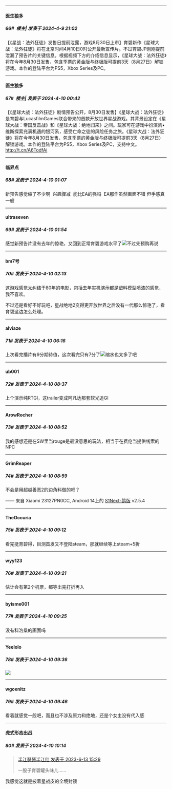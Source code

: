 ﻿
*****

####  医生狼多  
##### 66#         楼主| 发表于 2024-4-9 21:02

【《星战：法外狂徒》发售日提前泄露，游戏8月30日上市】育碧新作《星球大战：法外狂徒》将在北京时间4月10日0时公开最新宣传片。不过育碧JP刚刚提前泄漏了预告片的关键信息。根据视频下方的介绍信息显示，《星球大战：法外狂徒》将在今年8月30日发售，包含季票的黄金版与终极版可提前3天（8月27日）解锁游戏。本作的登陆平台为PS5，Xbox Series及PC。


*****

####  医生狼多  
##### 67#         楼主| 发表于 2024-4-10 00:42

【《星球大战：法外狂徒》剧情预告公开，8月30日发售】《星球大战：法外狂徒》是育碧与LucasfilmGames联合带来的首款开放世界星战游戏。其背景设定在《星球大战：帝国反击战》和《星球大战：绝地归来》之间。玩家可在游戏中扮演凯•维斯探索充满机遇的银河系，感受亡命之徒的风险任务之旅。《星球大战：法外狂徒》将在今年8月30日发售，包含季票的黄金版与终极版可提前3天（8月27日）解锁游戏。本作的登陆平台为PS5，Xbox Series及PC，支持中文。 http://t.cn/A6TodfAi


*****

####  临界点  
##### 68#       发表于 2024-4-10 01:07

新预告感觉缩了不少啊  兴趣骤减  能比EA的强吗  EA那作虽然画面不错 但手感真一般


*****

####  ultraseven  
##### 69#       发表于 2024-4-10 01:54

感觉新预告片没有去年的惊艳，又回到正常育碧游戏水平了<img src="https://static.saraba1st.com/image/smiley/face2017/067.png" referrerpolicy="no-referrer">不过先预购再说


*****

####  bm7号  
##### 70#       发表于 2024-4-10 02:13

这游戏感觉太纠结于80年的电影，包括去年实机演示都是塑料模型喷漆的感觉，我不喜欢。

不过还是看好不好玩吧，星战绝地2变得更开放世界之后没有一代那么惊艳了，看育碧这边怎么处理。


*****

####  alviaze  
##### 71#       发表于 2024-4-10 06:16

上次看完播片有9分期待值，这次看完只有7分了<img src="https://static.saraba1st.com/image/smiley/face2017/009.gif" referrerpolicy="no-referrer">缩水也太多了吧


*****

####  ub001  
##### 72#       发表于 2024-4-10 08:37

上个演示纯RTGI，这trailer变成阿凡达那套软光追GI


*****

####  ArowRocher  
##### 73#       发表于 2024-4-10 08:52

我的感想还是在SW里当rouge是最没意思的玩法，相当于在费伦当提供线索的NPC


*****

####  GrimReaper  
##### 74#       发表于 2024-4-10 08:59

不会是用超越善恶2的边角料做的吧？

—— 来自 Xiaomi 23127PN0CC, Android 14上的 [S1Next-鹅版](https://github.com/ykrank/S1-Next/releases) v2.5.4


*****

####  TheOccuria  
##### 75#       发表于 2024-4-10 09:12

看完挺育碧得，目测首发又不登陆steam，那就继续等上steam+5折


*****

####  wyy123  
##### 76#       发表于 2024-4-10 09:21

估计会有第2个机票，都等出完打折再入

*****

####  byisme001  
##### 77#       发表于 2024-4-10 09:25

没有科洛桑的画面吗


*****

####  Yeelolo  
##### 78#       发表于 2024-4-10 09:36

<img src="https://static.saraba1st.com/image/smiley/face2017/105.png" referrerpolicy="no-referrer">


*****

####  wgoenitz  
##### 79#       发表于 2024-4-10 09:46

看着就感觉一般吧，而且也不涉及原力和绝地，还是个女主没有代入感


*****

####  虎式形态出战  
##### 80#       发表于 2024-4-10 10:14

<blockquote><a href="httphttps://bbs.saraba1st.com/2b/forum.php?mod=redirect&amp;goto=findpost&amp;pid=61267402&amp;ptid=2139552" target="_blank">半江瑟瑟半江红 发表于 2023-6-13 15:29</a>

一股子育碧罐头味儿……</blockquote>
我感觉这就是披着星战皮的全境封锁

